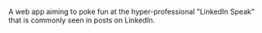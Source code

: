 A web app aiming to poke fun at the hyper-professional "LinkedIn Speak" that is commonly seen in posts on LinkedIn. 
